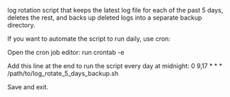 
log rotation script that keeps the latest log file for each of the past 5 days, deletes the rest, and backs up deleted logs into a separate backup directory.

If you want to automate the script to run daily, use cron:

Open the cron job editor:
run
crontab -e

Add this line at the end to run the script every day at midnight:
0 9,17 * * * /path/to/log_rotate_5_days_backup.sh

Save and exit.
